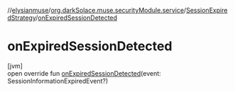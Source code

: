 //[elysianmuse](../../../index.md)/[org.darkSolace.muse.securityModule.service](../index.md)/[SessionExpiredStrategy](index.md)/[onExpiredSessionDetected](on-expired-session-detected.md)

# onExpiredSessionDetected

[jvm]\
open override fun [onExpiredSessionDetected](on-expired-session-detected.md)(event: SessionInformationExpiredEvent?)
